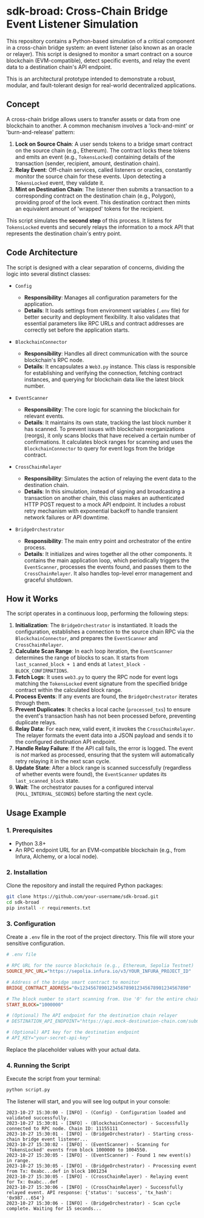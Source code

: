 # sdk-broad: Cross-Chain Bridge Event Listener Simulation

This repository contains a Python-based simulation of a critical component in a cross-chain bridge system: an event listener (also known as an oracle or relayer). This script is designed to monitor a smart contract on a source blockchain (EVM-compatible), detect specific events, and relay the event data to a destination chain's API endpoint.

This is an architectural prototype intended to demonstrate a robust, modular, and fault-tolerant design for real-world decentralized applications.

## Concept

A cross-chain bridge allows users to transfer assets or data from one blockchain to another. A common mechanism involves a 'lock-and-mint' or 'burn-and-release' pattern:

1.  **Lock on Source Chain**: A user sends tokens to a bridge smart contract on the source chain (e.g., Ethereum). The contract locks these tokens and emits an event (e.g., `TokensLocked`) containing details of the transaction (sender, recipient, amount, destination chain).
2.  **Relay Event**: Off-chain services, called listeners or oracles, constantly monitor the source chain for these events. Upon detecting a `TokensLocked` event, they validate it.
3.  **Mint on Destination Chain**: The listener then submits a transaction to a corresponding contract on the destination chain (e.g., Polygon), providing proof of the lock event. This destination contract then mints an equivalent amount of 'wrapped' tokens for the recipient.

This script simulates the **second step** of this process. It listens for `TokensLocked` events and securely relays the information to a mock API that represents the destination chain's entry point.

## Code Architecture

The script is designed with a clear separation of concerns, dividing the logic into several distinct classes:

-   `Config`
    -   **Responsibility**: Manages all configuration parameters for the application.
    -   **Details**: It loads settings from environment variables (`.env` file) for better security and deployment flexibility. It also validates that essential parameters like RPC URLs and contract addresses are correctly set before the application starts.

-   `BlockchainConnector`
    -   **Responsibility**: Handles all direct communication with the source blockchain's RPC node.
    -   **Details**: It encapsulates a `Web3.py` instance. This class is responsible for establishing and verifying the connection, fetching contract instances, and querying for blockchain data like the latest block number.

-   `EventScanner`
    -   **Responsibility**: The core logic for scanning the blockchain for relevant events.
    -   **Details**: It maintains its own state, tracking the last block number it has scanned. To prevent issues with blockchain reorganizations (reorgs), it only scans blocks that have received a certain number of confirmations. It calculates block ranges for scanning and uses the `BlockchainConnector` to query for event logs from the bridge contract.

-   `CrossChainRelayer`
    -   **Responsibility**: Simulates the action of relaying the event data to the destination chain.
    -   **Details**: In this simulation, instead of signing and broadcasting a transaction on another chain, this class makes an authenticated HTTP POST request to a mock API endpoint. It includes a robust retry mechanism with exponential backoff to handle transient network failures or API downtime.

-   `BridgeOrchestrator`
    -   **Responsibility**: The main entry point and orchestrator of the entire process.
    -   **Details**: It initializes and wires together all the other components. It contains the main application loop, which periodically triggers the `EventScanner`, processes the events found, and passes them to the `CrossChainRelayer`. It also handles top-level error management and graceful shutdown.

## How it Works

The script operates in a continuous loop, performing the following steps:

1.  **Initialization**: The `BridgeOrchestrator` is instantiated. It loads the configuration, establishes a connection to the source chain RPC via the `BlockchainConnector`, and prepares the `EventScanner` and `CrossChainRelayer`.
2.  **Calculate Scan Range**: In each loop iteration, the `EventScanner` determines the range of blocks to scan. It starts from `last_scanned_block + 1` and ends at `latest_block - BLOCK_CONFIRMATIONS`.
3.  **Fetch Logs**: It uses `web3.py` to query the RPC node for event logs matching the `TokensLocked` event signature from the specified bridge contract within the calculated block range.
4.  **Process Events**: If any events are found, the `BridgeOrchestrator` iterates through them.
5.  **Prevent Duplicates**: It checks a local cache (`processed_txs`) to ensure the event's transaction hash has not been processed before, preventing duplicate relays.
6.  **Relay Data**: For each new, valid event, it invokes the `CrossChainRelayer`. The relayer formats the event data into a JSON payload and sends it to the configured destination API endpoint.
7.  **Handle Relay Failure**: If the API call fails, the error is logged. The event is *not* marked as processed, ensuring that the system will automatically retry relaying it in the next scan cycle.
8.  **Update State**: After a block range is scanned successfully (regardless of whether events were found), the `EventScanner` updates its `last_scanned_block` state.
9.  **Wait**: The orchestrator pauses for a configured interval (`POLL_INTERVAL_SECONDS`) before starting the next cycle.

## Usage Example

### 1. Prerequisites

-   Python 3.8+
-   An RPC endpoint URL for an EVM-compatible blockchain (e.g., from Infura, Alchemy, or a local node).

### 2. Installation

Clone the repository and install the required Python packages:

```bash
git clone https://github.com/your-username/sdk-broad.git
cd sdk-broad
pip install -r requirements.txt
```

### 3. Configuration

Create a `.env` file in the root of the project directory. This file will store your sensitive configuration.

```ini
# .env file

# RPC URL for the source blockchain (e.g., Ethereum, Sepolia Testnet)
SOURCE_RPC_URL="https://sepolia.infura.io/v3/YOUR_INFURA_PROJECT_ID"

# Address of the bridge smart contract to monitor
BRIDGE_CONTRACT_ADDRESS="0x1234567890123456789012345678901234567890"

# The block number to start scanning from. Use '0' for the entire chain history.
START_BLOCK="1000000"

# (Optional) The API endpoint for the destination chain relayer
# DESTINATION_API_ENDPOINT="https://api.mock-destination-chain.com/submit"

# (Optional) API key for the destination endpoint
# API_KEY="your-secret-api-key"
```

Replace the placeholder values with your actual data.

### 4. Running the Script

Execute the script from your terminal:

```bash
python script.py
```

The listener will start, and you will see log output in your console:

```
2023-10-27 15:30:00 - [INFO] - (Config) - Configuration loaded and validated successfully.
2023-10-27 15:30:01 - [INFO] - (BlockchainConnector) - Successfully connected to RPC node. Chain ID: 11155111
2023-10-27 15:30:01 - [INFO] - (BridgeOrchestrator) - Starting cross-chain bridge event listener...
2023-10-27 15:30:02 - [INFO] - (EventScanner) - Scanning for 'TokensLocked' events from block 1000000 to 1004550.
2023-10-27 15:30:05 - [INFO] - (EventScanner) - Found 1 new event(s) in range.
2023-10-27 15:30:05 - [INFO] - (BridgeOrchestrator) - Processing event from Tx: 0xabc...def in block 1001234
2023-10-27 15:30:05 - [INFO] - (CrossChainRelayer) - Relaying event for Tx: 0xabc...def
2023-10-27 15:30:06 - [INFO] - (CrossChainRelayer) - Successfully relayed event. API response: {'status': 'success', 'tx_hash': '0x987...654'}
2023-10-27 15:30:06 - [INFO] - (BridgeOrchestrator) - Scan cycle complete. Waiting for 15 seconds...
```
